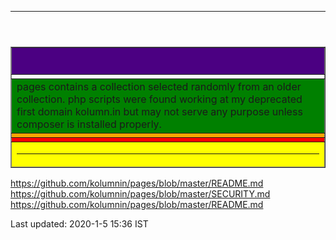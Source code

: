 <html><head>
<meta content="text/html; charset=utf-8" http-equiv="Content-Type" />
<link rel="stylesheet" href="/kol.css" type="text/css">
</head>
<body bgcolor="">
<header><HR></header>
<table width="" border="" cols="" rows="" align="center" bordercollapse="" rules=""  bgcolor=""><col group valign="top"><col border=""  align="left"><col border=""  align="center"><col align=right border="" ><tr><td></td></tr>
<col valign=top align=left width="" height=""><thead valign=top><tr><th bgcolor=indigo><H2></H2></th></tr>
</thead>
<tfoot><tr><td bgcolor=yellow><hr></td></tr></tfoot>
<tbody bgcolor=orange>
<tr><td bgcolor=green colspan=3>pages contains a collection selected randomly from an older collection. php scripts were found working at my deprecated first domain kolumn.in but may not serve any purpose unless composer is installed properly.</td></tr>
<tr><td  bgcolor=""></td></tr><tr><td rowspan=2  bgcolor=red></td></tr></tbody></table> 

https://github.com/kolumnin/pages/blob/master/README.md
https://github.com/kolumnin/pages/blob/master/SECURITY.md
https://github.com/kolumnin/pages/blob/master/README.md
<footer>Last updated: 2020-1-5 15:36 IST</footer>
</body></html>
